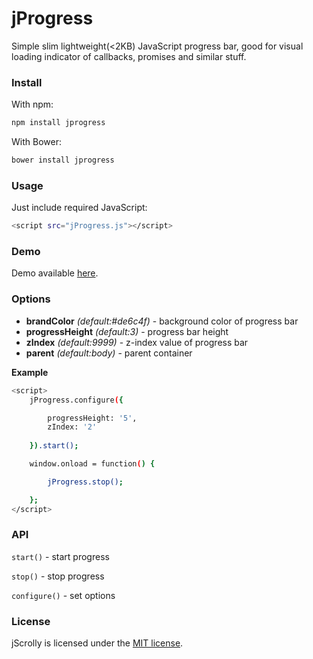 # jProgress #

Simple slim lightweight(<2KB) JavaScript progress bar, good for visual loading indicator of callbacks, promises and similar stuff.

### Install ###

With npm:
```sh
npm install jprogress
```

With Bower:
```sh
bower install jprogress
```

### Usage ###

Just include required JavaScript:
```sh
<script src="jProgress.js"></script>
```


### Demo ###

Demo available [here](http://www.rvdizajn.com/jprogress/).


### Options ###

- **brandColor** *(default:#de6c4f)* - background color of progress bar
- **progressHeight** *(default:3)* - progress bar height
- **zIndex** *(default:9999)* - z-index value of progress bar
- **parent** *(default:body)* - parent container


**Example**
```sh
<script>
    jProgress.configure({

        progressHeight: '5',
        zIndex: '2'
        
    }).start(); 

    window.onload = function() {

        jProgress.stop(); 

    };
</script>
```


### API ###

`start()` - start progress 

`stop()` - stop progress 

`configure()` - set options



### License  ###

jScrolly is licensed under the [MIT license](http://opensource.org/licenses/MIT).
